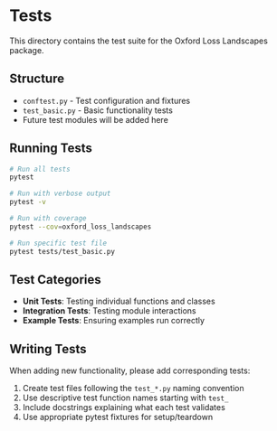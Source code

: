 # Tests

This directory contains the test suite for the Oxford Loss Landscapes package.

## Structure

- `conftest.py` - Test configuration and fixtures
- `test_basic.py` - Basic functionality tests
- Future test modules will be added here

## Running Tests

```bash
# Run all tests
pytest

# Run with verbose output
pytest -v

# Run with coverage
pytest --cov=oxford_loss_landscapes

# Run specific test file
pytest tests/test_basic.py
```

## Test Categories

- **Unit Tests**: Testing individual functions and classes
- **Integration Tests**: Testing module interactions
- **Example Tests**: Ensuring examples run correctly

## Writing Tests

When adding new functionality, please add corresponding tests:

1. Create test files following the `test_*.py` naming convention
2. Use descriptive test function names starting with `test_`
3. Include docstrings explaining what each test validates
4. Use appropriate pytest fixtures for setup/teardown
